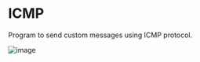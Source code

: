 # ICMP
Program to send custom messages using ICMP protocol.

![image](https://user-images.githubusercontent.com/44329097/162615643-de6368ea-1e2f-4948-9cf8-84226280f5c8.png)
